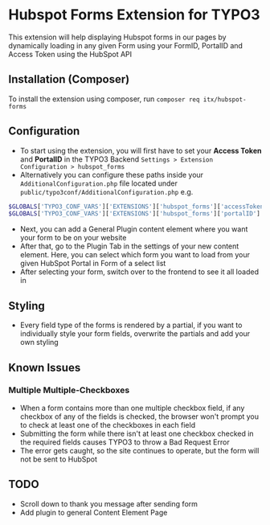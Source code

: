 # Hubspot Forms Extension for TYPO3
This extension will help displaying Hubspot forms in our pages by dynamically loading in any given Form using your FormID, PortalID and Access Token using the HubSpot API

## Installation (Composer)
To install the extension using composer, run `composer req itx/hubspot-forms`

## Configuration
* To start using the extension, you will first have to set your **Access Token** and **PortalID** in the TYPO3 Backend `Settings > Extension Configuration > hubspot_forms`
* Alternatively you can configure these paths inside your `AdditionalConfiguration.php` file located under `public/typo3conf/AdditionalConfiguration.php`
e.g.
```php
$GLOBALS['TYPO3_CONF_VARS']['EXTENSIONS']['hubspot_forms']['accessToken'] = 'Your Access Token';
$GLOBALS['TYPO3_CONF_VARS']['EXTENSIONS']['hubspot_forms']['portalID'] = 'Your PortalID';
```
* Next, you can add a General Plugin content element where you want your form to be on your website
* After that, go to the Plugin Tab in the settings of your new content element. Here, you can select which form you want to load from your given HubSpot Portal in Form of a select list
* After selecting your form, switch over to the frontend to see it all loaded in

## Styling 
* Every field type of the forms is rendered by a partial, if you want to individually style your form fields, overwrite the partials and add your own styling

## Known Issues
### Multiple Multiple-Checkboxes
* When a form contains more than one multiple checkbox field, if any checkbox of any of the fields is checked, the browser won't prompt you to check at least one of the checkboxes in each field
* Submitting the form while there isn't at least one checkbox checked in the required fields causes TYPO3 to throw a Bad Request Error
* The error gets caught, so the site continues to operate, but the form will not be sent to HubSpot

## TODO
* Scroll down to thank you message after sending form
* Add plugin to general Content Element Page